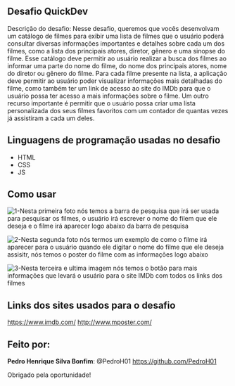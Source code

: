 ## Desafio QuickDev
 
Descrição do desafio: Nesse desafio, queremos que vocês desenvolvam um catálogo de
filmes para exibir uma lista de filmes que o usuário poderá
consultar diversas informações importantes e detalhes sobre cada
um dos filmes, como a lista dos principais atores, diretor, gênero e
uma sinopse do filme.
Esse catálogo deve permitir ao usuário realizar a busca dos filmes
ao informar uma parte do nome do filme, do nome dos principais
atores, nome do diretor ou gênero do filme.
Para cada filme presente na lista, a aplicação deve permitir ao
usuário poder visualizar informações mais detalhadas do filme,
como também ter um link de acesso ao site do IMDb para que o
usuário possa ter acesso a mais informações sobre o filme.
Um outro recurso importante é permitir que o usuário possa criar
uma lista personalizada dos seus filmes favoritos com um contador
de quantas vezes já assistiram a cada um deles.
  
## Linguagens de programação usadas no desafio  
 
* HTML
* CSS
* JS
 
## Como usar
 
![1-Nesta primeira foto nós temos a barra de pesquisa que irá ser usada para pesquisar os filmes, o usuário irá escrever o nome do filem que ele deseja e o filme irá aparecer logo abaixo da barra de pesquisa](https://user-images.githubusercontent.com/74620116/126541026-4df32f1d-e919-4284-ae52-131fc92a1b9b.png)

![2-Nesta segunda foto nós termos um exemplo de como o filme irá aparecer para o usuário quando ele digitar o nome do filme que ele deseja assisitr, nós temos o poster do filme com as informações logo abaixo ](https://user-images.githubusercontent.com/74620116/126541318-6e154582-f979-4be9-b756-1eb112127bec.png)

![3-Nesta terceira e ultima imagem nós temos o botão para mais informações que levará o usuário para o site IMDb com todos os links dos filmes ](https://user-images.githubusercontent.com/74620116/126542019-bdb771ee-ed09-449c-a7ed-372f90445a72.png)
 
## Links dos sites usados para o desafio
 
 https://www.imdb.com/
 http://www.mposter.com/
   
## Feito por:
 
 **Pedro Henrique Silva Bonfim**: @PedroH01 https://github.com/PedroH01
 
Obrigado pela oportunidade!
